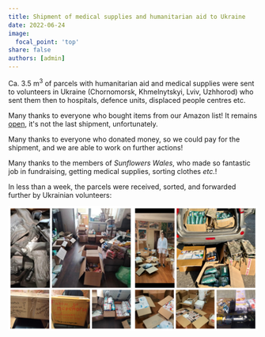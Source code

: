 ```yaml
---
title: Shipment of medical supplies and humanitarian aid to Ukraine
date: 2022-06-24
image:
  focal_point: 'top'
share: false
authors: [admin]
---
```


Ca. 3.5 m<sup>3</sup> of parcels with humanitarian aid and medical supplies  were sent to volunteers in Ukraine (Chornomorsk, Khmelnytskyi, Lviv, Uzhhorod) who sent them then to hospitals, defence units, displaced people centres etc. 

<!--more-->

Many thanks to everyone who bought items from our Amazon list! It remains <a href="https://www.amazon.co.uk/hz/wishlist/ls/3IKD8RINIZODU">open</a>, it's not the last shipment, unfortunately.

Many thanks to everyone who donated money, so we could pay for the shipment, and we are able to work on further actions!

Many thanks to the members of *Sunflowers Wales*, who made so fantastic job in fundraising, getting medical supplies, sorting clothes *etc.*!

In less than a week, the parcels were received, sorted, and forwarded further by Ukrainian volunteers:
<div style="margin-top: 0;"><img src="report1.jpg" alt="report1" width="50%" style="display: inline; margin-top: 0;"/><img src="report2.jpg" alt="report2" width="50%" style="display: inline; margin-top: 0;"/></div>
